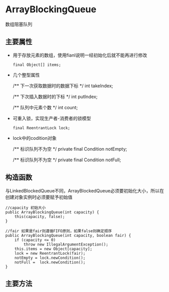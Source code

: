 # ArrayBlockingQueue

数组阻塞队列

## 主要属性

* 用于存放元素的数组，使用fianl说明一经初始化后就不能再进行修改


	`final Object[] items;`

* 几个整型属性

    /** 下一次获取数据时的数据下标 */
    int takeIndex;

    /** 下次插入数据时的下标 */
    int putIndex;

    /** 队列中元素个数 */
    int count;

* 可重入锁，实现生产者-消费者的锁模型
	

	`final ReentrantLock lock;`

* lock中的codition对象


    /** 标识队列不为空 */
    private final Condition notEmpty;

    /** 标识队列不为空 */
    private final Condition notFull;


## 构造函数

与LinkedBlockedQueue不同，ArrayBlockedQueue必须要初始化大小，所以在创建对象实例时必须要赋予初始值
	
	//capacity 初始大小
    public ArrayBlockingQueue(int capacity) {
        this(capacity, false);
    }

	//fair 如果是fair则遵循FIFO原则，如果false则确定顺序
    public ArrayBlockingQueue(int capacity, boolean fair) {
        if (capacity <= 0)
            throw new IllegalArgumentException();
        this.items = new Object[capacity];
        lock = new ReentrantLock(fair);
        notEmpty = lock.newCondition();
        notFull =  lock.newCondition();
    }

## 主要方法



